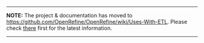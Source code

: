 
---

**NOTE:** The project & documentation has moved to https://github.com/OpenRefine/OpenRefine/wiki/Uses-With-ETL. Please check [there](https://github.com/OpenRefine/OpenRefine/wiki/Uses-With-ETL) first for the latest information.

---
